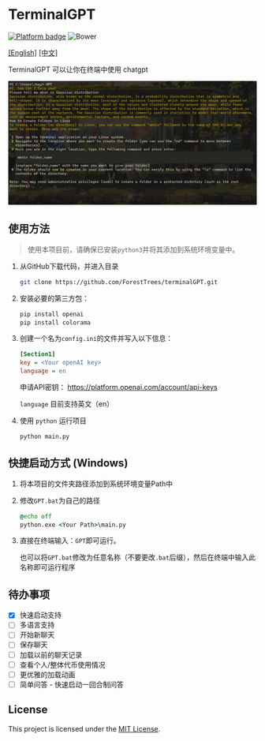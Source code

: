 # TerminalGPT

[![Platform badge](https://img.shields.io/badge/Platform-Win%2FLinux%2FMac-blue)]()  ![Bower](https://img.shields.io/bower/l/mi)

[[English]](https://github.com/ForestTrees/TerminalGPT) [[中文]](https://github.com/ForestTrees/TerminalGPT/blob/main/README-CN.md) 

TerminalGPT 可以让你在终端中使用 chatgpt

![image-20230406001303882](./README/20230406001223.png)

## 使用方法

> 使用本项目前，请确保已安装`python3`并将其添加到系统环境变量中。

1. 从GitHub下载代码，并进入目录

   ```bash
   git clone https://github.com/ForestTrees/terminalGPT.git
   ```

2. 安装必要的第三方包：

   ```bash
   pip install openai
   pip install colorama
   ```

3. 创建一个名为`config.ini`的文件并写入以下信息：

   ```ini
   [Section1]
   key = <Your openAI key>
   language = en
   ```

   申请API密钥： https://platform.openai.com/account/api-keys 

   `language` 目前支持英文（en）

4. 使用 `python` 运行项目

   ```bash
   python main.py
   ```

## 快捷启动方式 (Windows)

1. 将本项目的文件夹路径添加到系统环境变量Path中

2. 修改`GPT.bat`为自己的路径

   ```bat
   @echo off
   python.exe <Your Path>\main.py
   ```

3. 直接在终端输入：`GPT`即可运行。

   也可以将`GPT.bat`修改为任意名称（不要更改`.bat`后缀），然后在终端中输入此名称即可运行程序

## 待办事项

- [x] 快速启动支持
- [ ] 多语言支持
- [ ] 开始新聊天
- [ ] 保存聊天
- [ ] 加载以前的聊天记录
- [ ] 查看个人/整体代币使用情况
- [ ] 更优雅的加载动画
- [ ] 简单问答 - 快速启动一回合制问答

## License

This project is licensed under the [MIT License](https://github.com/ForestTrees/terminalGPT/blob/main/LICENSE).
